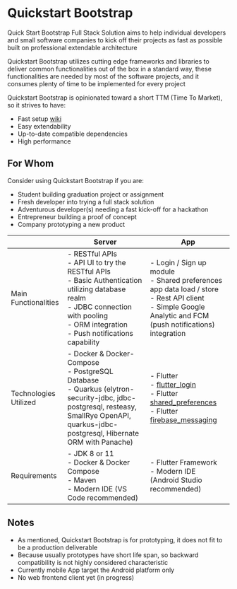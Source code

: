 # Quickstart Bootstrap

Quick Start Bootstrap Full Stack Solution aims to help individual developers and small software companies to kick off their projects as fast as possible built on professional extendable architecture

Quickstart Bootstrap utilizes cutting edge frameworks and libraries to deliver common functionalities out of the box in a standard way, these functionalities are needed by most of the software projects, and it consumes plenty of time to be implemented for every project

Quickstart Bootstrap is opinionated toward a short TTM (Time To Market), so it strives to have:

- Fast setup [wiki](https://github.com/mhmaem/quickstart-bootstrap/wiki)
- Easy extendability
- Up-to-date compatible dependencies
- High performance

## For Whom

Consider using Quickstart Bootstrap if you are:

- Student building graduation project or assignment
- Fresh developer into trying a full stack solution
- Adventurous developer(s) needing a fast kick-off for a hackathon
- Entrepreneur building a proof of concept
- Company prototyping a new product

| |Server|App|
| ------------ | ------------ | ------------ |
|Main Functionalities|- RESTful APIs <br> - API UI to try the RESTful APIs<br>- Basic Authentication utilizing database realm<br>- JDBC connection with pooling<br>- ORM integration<br>- Push notifications capability| - Login / Sign up module<br>- Shared preferences app data load / store<br>- Rest API client<br>- Simple Google Analytic and FCM (push notifications) integration|
|Technologies Utilized|- Docker & Docker-Compose<br>- PostgreSQL Database<br>- Quarkus (elytron-security-jdbc, jdbc-postgresql, resteasy, SmallRye OpenAPI, quarkus-jdbc-postgresql, Hibernate ORM with Panache)|- Flutter<br>- [flutter_login](https://pub.dev/packages/flutter_login "flutter_login")<br>- Flutter [shared_preferences](https://pub.dev/packages/shared_preferences/ "shared_preferences")<br>- Flutter [firebase_messaging](https://pub.dev/packages/firebase_messaging "firebase_messaging")|
|Requirements|- JDK 8 or 11<br>- Docker & Docker Compose<br>- Maven<br>- Modern IDE (VS Code recommended) |- Flutter Framework<br>- Modern IDE (Android Studio recommended) |

## Notes

- As mentioned, Quickstart Bootstrap is for prototyping, it does not fit to be a production deliverable
- Because usually prototypes have short life span, so backward compatibility is not highly considered characteristic  
- Currently mobile App target the Android platform only
- No web frontend client yet (in progress)
